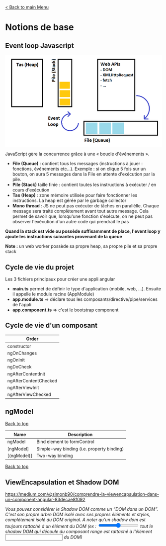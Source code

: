 [< Back to main Menu](https://github.com/gsoulie/angular-resources/blob/master/ng-sheet.md)    

# Notions de base   

## Event loop Javascript

<img src="https://github.com/gsoulie/angular-resources/blob/master/js.png" align="center" width="600">

JavaScript gère la concurrence grâce à une « boucle d'événements ».

- **File (Queue)** : contient tous les messages (instructions à jouer : fonctions, événements etc...). Exemple : si on clique 5 fois sur un bouton, on aura 5 messages dans la File en attente d'exécution par la pile.    
- **Pile (Stack)** taille finie : contient toutes les instructions à exécuter / en cours d'exécution    
- **Tas (Heap)** : zone mémoire utilisée pour faire fonctionner les instructions. La heap est gérée par le garbage collector      
- **Mono thread** : JS ne peut pas exécuter de tâches en parallèlle. Chaque message sera traité complètement avant tout autre message. Cela permet de savoir que, lorsqu'une fonction s'exécute, on ne peut pas observer l'exécution d'un autre code qui prendrait le pas      

**Quand la stack est vide ou possède suffisamment de place, l'event loop y ajoute les instructions suivantes provenant de la queue**

**Note :** un web worker possède sa propre heap, sa propre pile et sa propre stack

## Cycle de vie du projet

Les 3 fichiers principaux pour créer une appli angular

- **main.ts** permet de définir le type d'application (mobile, web, ...). Ensuite il appelle le module racine (AppModule)      
- **app.module.ts** => déclare tous les composants/directive/pipe/services de l'appli      
- **app.component.ts** => c'est le bootstrap component      

## Cycle de vie d'un composant

| Order   |
|----------|
|constructor|
|ngOnChanges|
|ngOnInit|
|ngDoCheck|
|ngAfterContentInit|
|ngAfterContentChecked|
|ngAfterViewInit|
|ngAfterViewChecked|

## ngModel
[Back to top](#notions-de-base)   

| Name | Description |
| --- | --- |
| ngModel | Bind element to formControl | 
| [ngModel] | Simple-way binding (i.e. property binding) | 
| [(ngModel)] | Two-way binding | 

[Back to top](#notions-de-base)

## ViewEncapsulation et Shadow DOM

https://medium.com/@simonb90/comprendre-la-viewencapsulation-dans-un-component-angular-83decae8f092      

*Vous pouvez considérer le Shadow DOM comme un “DOM dans un DOM”. C'est son propre arbre DOM isolé avec ses propres éléments et styles, complètement isolé du DOM original. A noter qu'un shadow dom est toujours rattaché à un élément du DOM (ex : <input type="range"> tout le shadow DOM qui découle du composant range est rattaché à l'élément <input> du DOM)*
